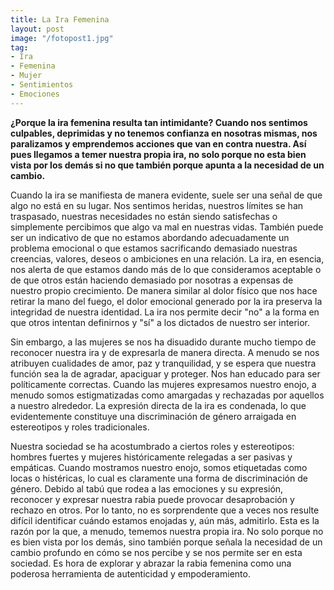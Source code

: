 ```yaml
---
title: La Ira Femenina
layout: post
image: "/fotopost1.jpg"
tag:
- Ira
- Femenina
- Mujer
- Sentimientos
- Emociones
---
```


**¿Porque la ira femenina resulta tan intimidante? Cuando nos sentimos culpables, deprimidas y no tenemos confianza en nosotras mismas, nos paralizamos y emprendemos acciones que van en contra nuestra. 
Así pues llegamos a temer nuestra propia ira, no solo porque no esta bien vista por los demás si no que también porque apunta a la necesidad de un cambio.**
 
Cuando la ira se manifiesta de manera evidente, suele ser una señal de que algo no está en su lugar. Nos sentimos heridas, nuestros límites se han traspasado, nuestras necesidades no están siendo satisfechas o simplemente percibimos que algo va mal en nuestras vidas. También puede ser un indicativo de que no estamos abordando adecuadamente un problema emocional o que estamos sacrificando demasiado nuestras creencias, valores, deseos o ambiciones en una relación. La ira, en esencia, nos alerta de que estamos dando más de lo que consideramos aceptable o de que otros están haciendo demasiado por nosotras a expensas de nuestro propio crecimiento.
 De manera similar al dolor físico que nos hace retirar la mano del fuego, el dolor emocional generado por la ira preserva la integridad de nuestra identidad. La ira nos permite decir "no" a la forma en que otros intentan definirnos y "sí" a los dictados de nuestro ser interior.

Sin embargo, a las mujeres se nos ha disuadido durante mucho tiempo de reconocer nuestra ira y de expresarla de manera directa. A menudo se nos atribuyen cualidades de amor, paz y tranquilidad, y se espera que nuestra función sea la de agradar, apaciguar y proteger. Nos han educado para ser políticamente correctas. Cuando las mujeres expresamos nuestro enojo, a menudo somos estigmatizadas como amargadas y rechazadas por aquellos a nuestro alrededor. La expresión directa de la ira es condenada, lo que evidentemente constituye una discriminación de género arraigada en estereotipos y roles tradicionales.

Nuestra sociedad se ha acostumbrado a ciertos roles y estereotipos: hombres fuertes y mujeres históricamente relegadas a ser pasivas y empáticas. Cuando mostramos nuestro enojo, somos etiquetadas como locas o histéricas, lo cual es claramente una forma de discriminación de género. Debido al tabú que rodea a las emociones y su expresión, reconocer y expresar nuestra rabia puede provocar desaprobación y rechazo en otros. Por lo tanto, no es sorprendente que a veces nos resulte difícil identificar cuándo estamos enojadas y, aún más, admitirlo.
Esta es la razón por la que, a menudo, tememos nuestra propia ira. No solo porque no es bien vista por los demás, sino también porque señala la necesidad de un cambio profundo en cómo se nos percibe y se nos permite ser en esta sociedad. Es hora de explorar y abrazar la rabia femenina como una poderosa herramienta de autenticidad y empoderamiento.
